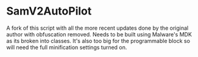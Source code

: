 # SamV2AutoPilot
A fork of this script with all the more recent updates done by the original author with obfuscation removed. 
Needs to be built using Malware's MDK as its broken into classes.
It's also too big for the programmable block so will need the full minification settings turned on.
